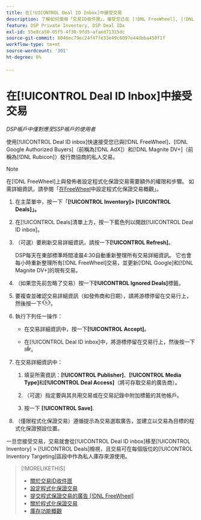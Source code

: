 ```yaml
---
title: 在[!UICONTROL Deal ID Inbox]中接受交易
description: 了解如何使用「交易ID收件匣」，接受您已在 [!DNL FreeWheel], [!DNL Google Authorized Buyers] (formerly known as [!DNL AdX]), and [!DNL Magnite DV+] （前身為 [!DNL Rubicon]）與發佈商商議的私人交易。
feature: DSP Private Inventory, DSP Deal IDs
exl-id: 55e8ca50-05f5-4f38-9fd5-afaed71315dc
source-git-commit: 8046ec79ec24f47fe33e49c6097e44dbba450f1f
workflow-type: tm+mt
source-wordcount: '301'
ht-degree: 0%

---
```


# 在[!UICONTROL Deal ID Inbox]中接受交易

*DSP帳戶中僅對應至SSP帳戶的使用者*

使用[!UICONTROL Deal ID inbox]快速接受您已與[!DNL FreeWheel]、[!DNL Google Authorized Buyers]（前稱為[!DNL AdX]）和[!DNL Magnite DV+]（前稱為[!DNL Rubicon]）發行商協商的私人交易。

>[!NOTE]
>
>在[!DNL FreeWheel]上與發佈者設定程式化保證交易需要額外的權限和步驟。 如需詳細資訊，請參閱「[在FreeWheel](freewheel-overview.md)中設定程式化保證交易概觀」。

1. 在主菜單中，按一下「**[!UICONTROL Inventory]> [!UICONTROL Deals]」。**

1. 在[!UICONTROL Deals]清單上方，按一下藍色列以開啟[!UICONTROL Deal ID inbox]。

1. （可選）要刷新交易詳細資訊，請按一下&#x200B;**[!UICONTROL Refresh]**。

   DSP每天在東部標準時間凌晨4:30自動重新整理所有交易詳細資訊。 它也會每小時重新整理所有[!DNL FreeWheel]交易，並更新[!DNL Google]和[!DNL Magnite DV+]的現有交易。

1. （如果您先前忽略了交易）按一下&#x200B;**[!UICONTROL Ignored Deals]**&#x200B;標籤。

1. 要複查並確認交易詳細資訊（如發佈商和日期），請將游標停留在交易行上，然後按一下![Review](/help/dsp/assets/review.png)。

1. 執行下列任一操作：

   * 在交易詳細資訊中，按一下&#x200B;**[!UICONTROL Accept]**。

   * 在[!UICONTROL Deal ID inbox]中，將游標停留在交易行上，然後按一下![Accept](/help/dsp/assets/accept.png)。

1. 在交易詳細資訊中：
   1. 填妥所需資訊：**[!UICONTROL Publisher]**、**[!UICONTROL Media Type]**&#x200B;和&#x200B;**[!UICONTROL Deal Access]**（將可存取交易的廣告商）。
   1. （可選）指定要與其共用交易或在交易記錄中附加標籤的其他帳戶。

   1. 按一下 **[!UICONTROL Save]**.

1. （僅限程式化保證交易）遵循提示為交易選取廣告，並建立以交易為目標的程式化保證預設位置。

一旦您接受交易，交易就會從[!UICONTROL Deal ID inbox]移至[!UICONTROL Inventory] > [!UICONTROL Deals]檢視，且交易可在每個版位的[!UICONTROL Inventory Targeting]區段中作為私人庫存來源使用。

>[!MORELIKETHIS]
>
>* [關於交易ID收件匣](deal-id-inbox-about.md)
>* [設定程式化保證交易](programmatic-guaranteed-set-up.md)
>* [提交程式保證交易的廣告 [!DNL FreeWheel]](freewheel-submit.md)
>* [關於程式化保證交易](programmatic-guaranteed-about.md)
>* [庫存功能概觀](inventory-overview.md)

